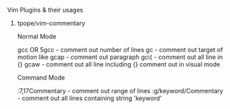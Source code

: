 Vim Plugins & their usages

1. tpope/vim-commentary

    Normal Mode
    
      gcc OR 5gcc - 
        comment out number of lines
      gc - 
        comment out target of motion
          like  gcap - comment out paragraph
                gci{ - comment out all line in {}
                gcaw - comment out all line including {}
        comment out in visual mode
        
     Command Mode
     
      :7,17Commentary -
        comment out range of lines
      :g/keyword/Commentary -
        comment out all lines containing string 'keyword'
